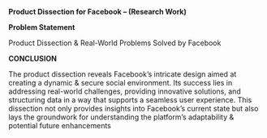 **Product Dissection for Facebook – (Research Work)**

**Problem Statement**

Product Dissection & Real-World Problems Solved by Facebook 


**CONCLUSION**

The product dissection reveals Facebook’s intricate design aimed at creating a dynamic & secure social environment.
Its success lies in addressing real-world challenges, providing innovative solutions, and structuring data in a way that supports a seamless user experience. 
This dissection not only provides insights into Facebook’s current state but also lays the groundwork for understanding the platform’s adaptability & potential future enhancements
